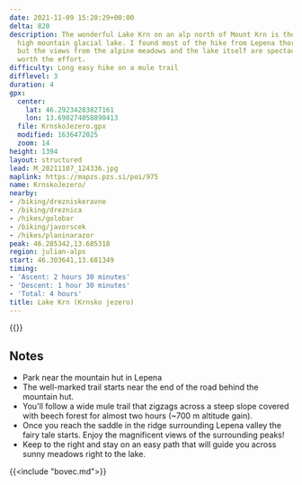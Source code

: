 ```yaml
---
date: 2021-11-09 15:20:29+00:00
delta: 820
description: The wonderful Lake Krn on an alp north of Mount Krn is the largest Slovenian
  high mountain glacial lake. I found most of the hike from Lepena thoroughly boring,
  but the views from the alpine meadows and the lake itself are spectacular and well
  worth the effort.
difficulty: Long easy hike on a mule trail
difflevel: 3
duration: 4
gpx:
  center:
    lat: 46.29234283827161
    lon: 13.690274058890413
  file: KrnskoJezero.gpx
  modified: 1636472025
  zoom: 14
height: 1394
layout: structured
lead: M_20211107_124336.jpg
maplink: https://mapzs.pzs.si/poi/975
name: KrnskoJezero/
nearby:
- /biking/drezniskeravne
- /biking/dreznica
- /hikes/golobar
- /biking/javorscek
- /hikes/planinarazor
peak: 46.285342,13.685318
region: julian-alps
start: 46.303641,13.681349
timing:
- 'Ascent: 2 hours 30 minutes'
- 'Descent: 1 hour 30 minutes'
- 'Total: 4 hours'
title: Lake Krn (Krnsko jezero)
---
```

{{<hike-details description="yes">}}

## Notes

* Park near the mountain hut in Lepena
* The well-marked trail starts near the end of the road behind the mountain hut.
* You'll follow a wide mule trail that zigzags across a steep slope covered with beech forest for almost two hours (~700 m altitude gain).
* Once you reach the saddle in the ridge surrounding Lepena valley the fairy tale starts. Enjoy the magnificent views of the surrounding peaks!
* Keep to the right and stay on an easy path that will guide you across sunny meadows right to the lake.

{{<include "bovec.md">}}